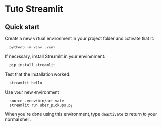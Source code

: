 # Tuto Streamlit

## Quick start

Create a new virtual environment in your project folder and activate that it:

```shell
  python3 -m venv .venv
```

If necessary, install Streamlit in your environment:

```shell
  pip install streamlit
```

Test that the installation worked:

```shell
  streamlit hello
```

Use your new environment

```shell
  source .venv/bin/activate
  streamlit run uber_pickups.py
```

When you're done using this environment, type ``deactivate`` to return to your normal shell.
